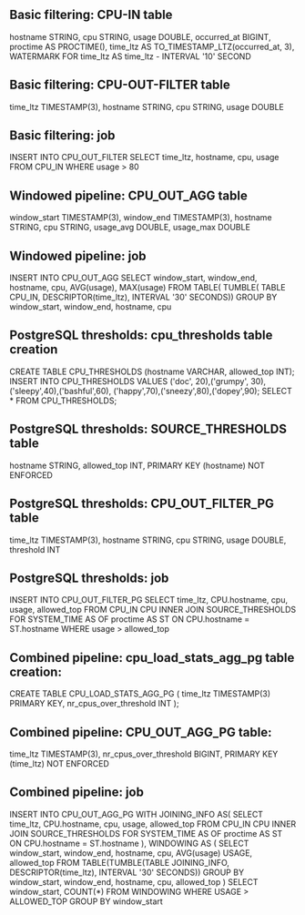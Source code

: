 ## Basic filtering: CPU-IN table
hostname STRING,
cpu STRING,
usage DOUBLE,
occurred_at BIGINT,
proctime AS PROCTIME(),
time_ltz AS TO_TIMESTAMP_LTZ(occurred_at, 3),
WATERMARK FOR time_ltz AS time_ltz - INTERVAL '10' SECOND

## Basic filtering: CPU-OUT-FILTER table
time_ltz TIMESTAMP(3),
hostname STRING,
cpu STRING,
usage DOUBLE

## Basic filtering: job
INSERT INTO CPU_OUT_FILTER 
SELECT 
    time_ltz, 
    hostname, 
    cpu, 
    usage 
FROM CPU_IN 
WHERE usage > 80

## Windowed pipeline: CPU_OUT_AGG table
window_start TIMESTAMP(3),
window_end TIMESTAMP(3),
hostname STRING,
cpu STRING,
usage_avg DOUBLE,
usage_max DOUBLE

## Windowed pipeline: job
INSERT INTO CPU_OUT_AGG
SELECT 
    window_start,
    window_end, 
    hostname, 
    cpu, 
    AVG(usage), 
    MAX(usage)
FROM 
    TABLE( TUMBLE( TABLE CPU_IN, DESCRIPTOR(time_ltz), INTERVAL '30' SECONDS))
GROUP BY 
    window_start,
    window_end, 
    hostname, 
    cpu

## PostgreSQL thresholds: cpu_thresholds table creation
CREATE TABLE CPU_THRESHOLDS (hostname VARCHAR, allowed_top INT);
INSERT INTO CPU_THRESHOLDS VALUES ('doc', 20),('grumpy', 30),('sleepy',40),('bashful',60), ('happy',70),('sneezy',80),('dopey',90);
SELECT * FROM CPU_THRESHOLDS;

## PostgreSQL thresholds: SOURCE_THRESHOLDS table
hostname STRING,
allowed_top INT,
PRIMARY KEY (hostname) NOT ENFORCED

## PostgreSQL thresholds: CPU_OUT_FILTER_PG table
time_ltz TIMESTAMP(3),
hostname STRING,
cpu STRING,
usage DOUBLE,
threshold INT

## PostgreSQL thresholds: job
INSERT INTO CPU_OUT_FILTER_PG 
SELECT time_ltz, 
    CPU.hostname, 
    cpu, 
    usage, 
    allowed_top 
FROM CPU_IN CPU INNER JOIN SOURCE_THRESHOLDS FOR SYSTEM_TIME AS OF proctime AS ST 
    ON CPU.hostname = ST.hostname 
WHERE usage > allowed_top

## Combined pipeline: cpu_load_stats_agg_pg table creation:
CREATE TABLE CPU_LOAD_STATS_AGG_PG (
    time_ltz TIMESTAMP(3) PRIMARY KEY, 
    nr_cpus_over_threshold INT
);

## Combined pipeline: CPU_OUT_AGG_PG table:
time_ltz TIMESTAMP(3),
nr_cpus_over_threshold BIGINT,
PRIMARY KEY (time_ltz) NOT ENFORCED

## Combined pipeline: job
INSERT INTO CPU_OUT_AGG_PG 
WITH JOINING_INFO AS(
    SELECT time_ltz, 
        CPU.hostname, 
        cpu, 
        usage, 
        allowed_top 
    FROM CPU_IN CPU INNER JOIN SOURCE_THRESHOLDS 
        FOR SYSTEM_TIME AS OF proctime AS ST 
        ON CPU.hostname = ST.hostname
),
WINDOWING AS (
    SELECT 
        window_start,
        window_end, 
        hostname, 
        cpu, 
        AVG(usage) USAGE, 
        allowed_top
    FROM TABLE(TUMBLE(TABLE JOINING_INFO, DESCRIPTOR(time_ltz), INTERVAL '30' SECONDS))
    GROUP BY 
        window_start,
        window_end, 
        hostname, 
        cpu, 
        allowed_top
)
SELECT 
    window_start, 
    COUNT(*) 
FROM WINDOWING
WHERE USAGE > ALLOWED_TOP
GROUP BY 
    window_start
